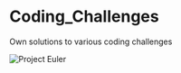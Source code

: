 # Coding_Challenges
Own solutions to various coding challenges

![Project Euler](https://projecteuler.net/profile/sudo_lupus.png)

